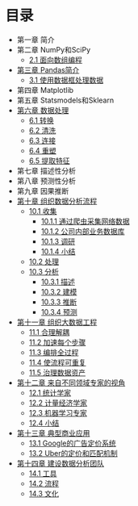 # 目录

- 第一章 简介
- 第二章 NumPy和SciPy
  - [2.1 面向数组编程](./2_numpy/2_1_array_programming_with_numpy.md)
- [第三章 Pandas简介](./3_pandas/README.md)
  - [3.1 使用数据框处理数据](./3_pandas/3_1_dataframe_with_pandas.md)
- 第四章 Matplotlib
- 第五章 Statsmodels和Sklearn
- [第六章 数据处理](./6_data_processing/README.md)
  - [6.1 转换](./6_data_processing/6_1_transform.md)
  - [6.2 清洗](./6_data_processing/6_2_clean.md)
  - [6.3 连接](./6_data_processing/6_3_concat.md)
  - [6.4 重塑](./6_data_processing/6_4_reshape.md)
  - [6.5 提取特征](./6_data_processing/6_5_extract_features.md)
- 第七章 描述性分析
- 第八章 预测性分析
- 第九章 因果推断
- [第十章 组织数据分析流程](./10_data_analytics_procedure/README.md)
  - [10.1 收集](./10_data_analytics_procedure/1_collect/README.md)
    - [10.1.1 通过爬虫采集网络数据](./10_data_analytics_procedure/1_collect/10_1_1_from_internet_by_web_scraping.md)
    - [10.1.2 公司内部业务数据库](./10_data_analytics_procedure/1_collect/10_1_2_from_business_database.md)
    - [10.1.3 调研](./10_data_analytics_procedure/1_collect/10_1_3_from_survey.md)
    - [10.1.4 小结](./10_data_analytics_procedure/1_collect/10_1_4_summary.md)
  - [10.2 处理](./10_data_analytics_procedure/2_process/README.md)
  - [10.3 分析](./10_data_analytics_procedure/3_analyze/README.md)
    - [10.3.1 描述](./10_data_analytics_procedure/3_analyze/10_3_1_describe.md)
    - [10.3.2 建模](./10_data_analytics_procedure/3_analyze/10_3_2_model.md)
    - [10.3.3 推断](./10_data_analytics_procedure/3_analyze/10_3_3_infer.md)
    - [10.3.4 预测](./10_data_analytics_procedure/3_analyze/10_3_4_predict.md)
- [第十一章 组织大数据工程](./11_big_data_engineering/README.md)
  - [11.1 合理解耦](./11_big_data_engineering/1_decouple_in_reason/README.md)
  - [11.2 加速每个步骤](.//11_big_data_engineering/2_speed_up_each_step/README.md)
  - [11.3 编排全过程](./11_big_data_engineering/3_arrange_all_steps/README.md)
  - [11.4 使流程可重复](.//11_big_data_engineering/4_make_it_repeatable/README.md)
  - [11.5 治理数据资产](.//11_big_data_engineering/5_govern_data_assets/README.md)
- [第十二章 来自不同领域专家的视角](./12_views_by_experts_in_different_fields/README.md)
  - [12.1 统计学家](./12_views_by_experts_in_different_fields/1_statistians/README.md)
  - [12.2 计量经济学家](./12_views_by_experts_in_different_fields/2_econometricians/README.md)
  - [12.3 机器学习专家](./12_views_by_experts_in_different_fields/3_machine_learning_experts/README.md)
  - [12.4 小结](./12_views_by_experts_in_different_fields/4_summary/README.md)
- [第十三章 典型商业应用](./13_classical_business_applications/README.md)
  - [13.1 Google的广告定价系统](./13_classical_business_applications/1_google_ads_auction/README.md)
  - [13.2 Uber的定价和匹配机制](./13_classical_business_applications/2_uber_pricing_and_dispatching/README.md)
- [第十四章 建设数据分析团队](./14_build_data_analytics_team/README.md)
  - [14.1 工具](./14_build_data_analytics_team/1_tools/README.md)
  - [14.2 流程](./14_build_data_analytics_team/2_procedure/README.md)
  - [14.3 文化](./14_build_data_analytics_team/3_culture/README.md)
